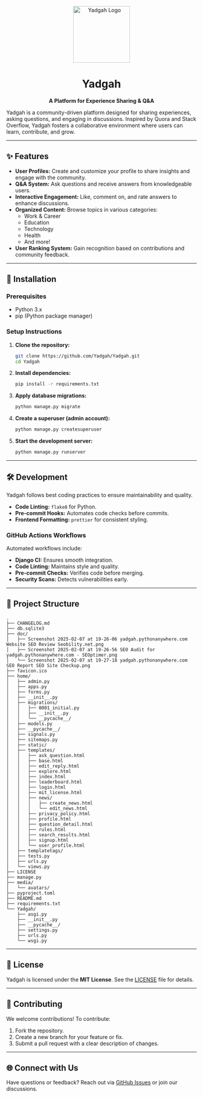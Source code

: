 <div align="center">

<p>
    <a href="#">
        <img width="150" src="https://github.com/BDadmehr0/Yadgah/blob/main/favicon.ico" alt="Yadgah Logo">
    </a>
</p>

# Yadgah

**A Platform for Experience Sharing & Q&A**

</div>

Yadgah is a community-driven platform designed for sharing experiences, asking questions, and engaging in discussions. Inspired by Quora and Stack Overflow, Yadgah fosters a collaborative environment where users can learn, contribute, and grow.

---

## ✨ Features

- **User Profiles:** Create and customize your profile to share insights and engage with the community.
- **Q&A System:** Ask questions and receive answers from knowledgeable users.
- **Interactive Engagement:** Like, comment on, and rate answers to enhance discussions.
- **Organized Content:** Browse topics in various categories:
  - Work & Career
  - Education
  - Technology
  - Health
  - And more!
- **User Ranking System:** Gain recognition based on contributions and community feedback.

---

## 🚀 Installation

### Prerequisites
- Python 3.x
- pip (Python package manager)

### Setup Instructions

1. **Clone the repository:**
   ```bash
   git clone https://github.com/Yadgah/Yadgah.git
   cd Yadgah
   ```

2. **Install dependencies:**
   ```bash
   pip install -r requirements.txt
   ```

3. **Apply database migrations:**
   ```bash
   python manage.py migrate
   ```

4. **Create a superuser (admin account):**
   ```bash
   python manage.py createsuperuser
   ```

5. **Start the development server:**
   ```bash
   python manage.py runserver
   ```

---

## 🛠 Development

Yadgah follows best coding practices to ensure maintainability and quality.

- **Code Linting:** `flake8` for Python.
- **Pre-commit Hooks:** Automates code checks before commits.
- **Frontend Formatting:** `prettier` for consistent styling.

### GitHub Actions Workflows
Automated workflows include:
- **Django CI:** Ensures smooth integration.
- **Code Linting:** Maintains style and quality.
- **Pre-commit Checks:** Verifies code before merging.
- **Security Scans:** Detects vulnerabilities early.

---

## 📂 Project Structure

```
.
├── CHANGELOG.md
├── db.sqlite3
├── doc/
│   ├── Screenshot 2025-02-07 at 19-26-06 yadgah.pythonanywhere.com Website SEO Review Seobility.net.png
│   ├── Screenshot 2025-02-07 at 19-26-56 SEO Audit for yadgah.pythonanywhere.com - SEOptimer.png
│   └── Screenshot 2025-02-07 at 19-27-18 yadgah.pythonanywhere.com SEO Report SEO Site Checkup.png
├── favicon.ico
├── home/
│   ├── admin.py
│   ├── apps.py
│   ├── forms.py
│   ├── __init__.py
│   ├── migrations/
│   │   ├── 0001_initial.py
│   │   ├── __init__.py
│   │   └── __pycache__/
│   ├── models.py
│   ├── __pycache__/
│   ├── signals.py
│   ├── sitemaps.py
│   ├── static/
│   ├── templates/
│   │   ├── ask_question.html
│   │   ├── base.html
│   │   ├── edit_reply.html
│   │   ├── explore.html
│   │   ├── index.html
│   │   ├── leaderboard.html
│   │   ├── login.html
│   │   ├── mit_license.html
│   │   ├── news/
│   │   │   ├── create_news.html
│   │   │   └── edit_news.html
│   │   ├── privacy_policy.html
│   │   ├── profile.html
│   │   ├── question_detail.html
│   │   ├── rules.html
│   │   ├── search_results.html
│   │   ├── signup.html
│   │   └── user_profile.html
│   ├── templatetags/
│   ├── tests.py
│   ├── urls.py
│   └── views.py
├── LICENSE
├── manage.py
├── media/
│   └── avatars/
├── pyproject.toml
├── README.md
├── requirements.txt
└── Yadgah/
    ├── asgi.py
    ├── __init__.py
    ├── __pycache__/
    ├── settings.py
    ├── urls.py
    └── wsgi.py
```

---

## 📜 License

Yadgah is licensed under the **MIT License**. See the [LICENSE](LICENSE) file for details.

---

## 💬 Contributing

We welcome contributions! To contribute:
1. Fork the repository.
2. Create a new branch for your feature or fix.
3. Submit a pull request with a clear description of changes.

---

## 🌐 Connect with Us

Have questions or feedback? Reach out via [GitHub Issues](https://github.com/Yadgah/Yadgah/issues) or join our discussions.

